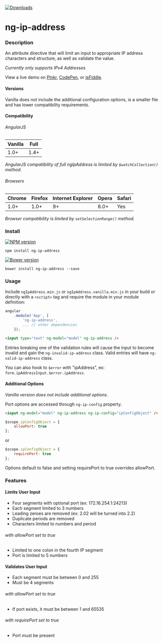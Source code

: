 [![Downloads][downloads-image]][npm-url]

# ng-ip-address

### Description

An attribute directive that will limit an input to appropriate IP 
address characters and structure, as well as validate the value.

*Currently only supports IPv4 Addresses*

View a live demo on [Plnkr][plnkr-url], [CodePen][codepen-url], or [jsFiddle][jsfiddle-url].

#### Versions

Vanilla does not include the additional configuration options, is a 
smaller file and has lower compatibility requirements.

#### Compatibility

###### AngularJS

| Vanilla | Full |
| --- | --- |
| 1.0+ | 1.4+ |

*AngularJS compatibility of full ngIpAddress is limited by `$watchCollection()` method.*

###### Browsers

| Chrome | Firefox | Internet Explorer | Opera | Safari |
| --- | --- | --- | --- | --- |
| 1.0+ | 1.0+ | 9+ | 8.0+ | Yes |

*Browser compatibility is limited by `setSelectionRange()` method.*

### Install

[![NPM version][npm-image]][npm-url]

```text
npm install ng-ip-address
```

[![Bower version][bower-image]][github-url]

```text
bower install ng-ip-address --save
```

### Usage

Include `ngIpAddress.min.js` or `ngIpAddress.vanilla.min.js` in your 
build or directly with a `<script>` tag and require the module in your module definition:

```js
angular  
    .module('App', [  
        'ng-ip-address',
        ... // other dependencies  
    ]);
```

```html
<input type="text" ng-model="model" ng-ip-address />
```

Entries breaking one of the validation rules will cause the input to 
become invalid and gain the `ng-invalid-ip-address` class. Valid entries 
will have `ng-valid-ip-address` class.

You can also hook to `$error` with "ipAddress", ex: `form.ipAddressInput.$error.ipAddress`.

#### Additional Options

*Vanilla version does not include additional options.*

Port options are accessed through `ng-ip-config` property.

```html
<input ng-model="model" ng-ip-address ng-ip-config="ipConfigObject" />
```

```js
$scope.ipConfigObject = {
    allowPort: true
};
```
or
```js
$scope.ipConfigObject = {
    requirePort: true
};
```

Options default to false and setting requirePort to true overrides allowPort.

### Features

#### Limits User Input

* Four segments with optional port (ex: 172.16.254.1:24213)
* Each segment limited to 3 numbers
* Leading zeroes are removed (ex: 2.02 will be turned into 2.2)
* Duplicate periods are removed
* Characters limited to numbers and period

###### *with allowPort set to true*

* Limited to one colon in the fourth IP segment
* Port is limited to 5 numbers

#### Validates User Input

* Each segment must be between 0 and 255
* Must be 4 segments

###### *with allowPort set to true*

* If port exists, it must be between 1 and 65535

###### *with requirePort set to true*

* Port must be present

[bower-image]: https://img.shields.io/bower/v/ng-ip-address.svg
[github-url]: https://github.com/CautemocSg/ng-ip-address/stargazers
[npm-image]: http://img.shields.io/npm/v/ng-ip-address.svg
[downloads-image]: http://img.shields.io/npm/dm/ng-ip-address.svg
[npm-url]: https://npmjs.org/package/ng-ip-address
[build-status-image]: https://travis-ci.org/CautemocSg/ng-ip-address.svg?branch=master
[build-status-url]: https://travis-ci.org/CautemocSg/ng-ip-address

[plnkr-url]: http://plnkr.co/edit/7n2muGs78kXqIx7MHB7E?p=preview
[codepen-url]: http://codepen.io/CautemocSg/pen/Wxrywm
[jsfiddle-url]: https://jsfiddle.net/CautemocSg/dcdrgnnh/
